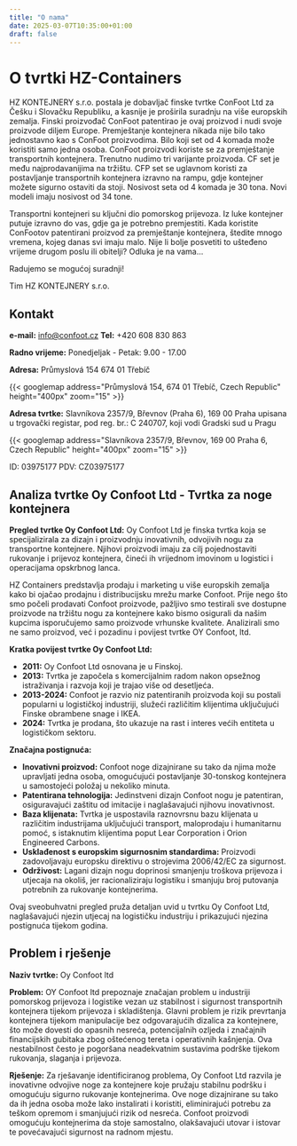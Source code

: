 ```yaml
---
title: "O nama"
date: 2025-03-07T10:35:00+01:00
draft: false
---
```


# O tvrtki HZ-Containers

HZ KONTEJNERY s.r.o. postala je dobavljač finske tvrtke ConFoot Ltd za Češku i Slovačku Republiku, a kasnije je proširila suradnju na više europskih zemalja. Finski proizvođač ConFoot patentirao je ovaj proizvod i nudi svoje proizvode diljem Europe. Premještanje kontejnera nikada nije bilo tako jednostavno kao s ConFoot proizvodima. Bilo koji set od 4 komada može koristiti samo jedna osoba. ConFoot proizvodi koriste se za premještanje transportnih kontejnera. Trenutno nudimo tri varijante proizvoda. CF set je među najprodavanijima na tržištu. CFP set se uglavnom koristi za postavljanje transportnih kontejnera izravno na rampu, gdje kontejner možete sigurno ostaviti da stoji. Nosivost seta od 4 komada je 30 tona. Novi modeli imaju nosivost od 34 tone.

Transportni kontejneri su ključni dio pomorskog prijevoza. Iz luke kontejner putuje izravno do vas, gdje ga je potrebno premjestiti. Kada koristite ConFootov patentirani proizvod za premještanje kontejnera, štedite mnogo vremena, kojeg danas svi imaju malo. Nije li bolje posvetiti to ušteđeno vrijeme drugom poslu ili obitelji? Odluka je na vama...

Radujemo se mogućoj suradnji!

Tim HZ KONTEJNERY s.r.o.

## Kontakt

**e-mail:** info@confoot.cz
**Tel:** +420 608 830 863

**Radno vrijeme:**
Ponedjeljak - Petak: 9.00 - 17.00

**Adresa:**
Průmyslová 154
674 01 Třebíč

{{< googlemap address="Průmyslová 154, 674 01 Třebíč, Czech Republic" height="400px" zoom="15" >}}

**Adresa tvrtke:**
Slavníkova 2357/9, Břevnov (Praha 6), 169 00 Praha
upisana u trgovački registar, pod reg. br.: C 240707, koji vodi Gradski sud u Pragu

{{< googlemap address="Slavníkova 2357/9, Břevnov, 169 00 Praha 6, Czech Republic" height="400px" zoom="15" >}}

ID: 03975177
PDV: CZ03975177


## Analiza tvrtke Oy Confoot Ltd \- Tvrtka za noge kontejnera

**Pregled tvrtke Oy Confoot Ltd:** Oy Confoot Ltd je finska tvrtka koja se specijalizirala za dizajn i proizvodnju inovativnih, odvojivih nogu za transportne kontejnere. Njihovi proizvodi imaju za cilj pojednostaviti rukovanje i prijevoz kontejnera, čineći ih vrijednom imovinom u logistici i operacijama opskrbnog lanca.

HZ Containers predstavlja prodaju i marketing u više europskih zemalja kako bi ojačao prodajnu i distribucijsku mrežu marke Confoot. Prije nego što smo počeli prodavati Confoot proizvode, pažljivo smo testirali sve dostupne proizvode na tržištu nogu za kontejnere kako bismo osigurali da našim kupcima isporučujemo samo proizvode vrhunske kvalitete. Analizirali smo ne samo proizvod, već i pozadinu i povijest tvrtke OY Confoot, ltd.

**Kratka povijest tvrtke Oy Confoot Ltd:**

- **2011:** Oy Confoot Ltd osnovana je u Finskoj.  
- **2013:** Tvrtka je započela s komercijalnim radom nakon opsežnog istraživanja i razvoja koji je trajao više od desetljeća.  
- **2013-2024:** Confoot je razvio niz patentiranih proizvoda koji su postali popularni u logističkoj industriji, služeći različitim klijentima uključujući Finske obrambene snage i IKEA.  
- **2024:** Tvrtka je prodana, što ukazuje na rast i interes većih entiteta u logističkom sektoru.

**Značajna postignuća:**

- **Inovativni proizvod:** Confoot noge dizajnirane su tako da njima može upravljati jedna osoba, omogućujući postavljanje 30-tonskog kontejnera u samostojeći položaj u nekoliko minuta.  
- **Patentirana tehnologija:** Jedinstveni dizajn Confoot nogu je patentiran, osiguravajući zaštitu od imitacije i naglašavajući njihovu inovativnost.  
- **Baza klijenata:** Tvrtka je uspostavila raznovrsnu bazu klijenata u različitim industrijama uključujući transport, maloprodaju i humanitarnu pomoć, s istaknutim klijentima poput Lear Corporation i Orion Engineered Carbons.  
- **Usklađenost s europskim sigurnosnim standardima:** Proizvodi zadovoljavaju europsku direktivu o strojevima 2006/42/EC za sigurnost.  
- **Održivost:** Lagani dizajn nogu doprinosi smanjenju troškova prijevoza i utjecaja na okoliš, jer racionaliziraju logistiku i smanjuju broj putovanja potrebnih za rukovanje kontejnerima.

Ovaj sveobuhvatni pregled pruža detaljan uvid u tvrtku Oy Confoot Ltd, naglašavajući njezin utjecaj na logističku industriju i prikazujući njezina postignuća tijekom godina.

## Problem i rješenje

**Naziv tvrtke:** Oy Confoot ltd

**Problem:** OY Confoot ltd prepoznaje značajan problem u industriji pomorskog prijevoza i logistike vezan uz stabilnost i sigurnost transportnih kontejnera tijekom prijevoza i skladištenja. Glavni problem je rizik prevrtanja kontejnera tijekom manipulacije bez odgovarajućih dizalica za kontejnere, što može dovesti do opasnih nesreća, potencijalnih ozljeda i značajnih financijskih gubitaka zbog oštećenog tereta i operativnih kašnjenja. Ova nestabilnost često je pogoršana neadekvatnim sustavima podrške tijekom rukovanja, slaganja i prijevoza.

**Rješenje:** Za rješavanje identificiranog problema, Oy Confoot Ltd razvila je inovativne odvojive noge za kontejnere koje pružaju stabilnu podršku i omogućuju sigurno rukovanje kontejnerima. Ove noge dizajnirane su tako da ih jedna osoba može lako instalirati i koristiti, eliminirajući potrebu za teškom opremom i smanjujući rizik od nesreća. Confoot proizvodi omogućuju kontejnerima da stoje samostalno, olakšavajući utovar i istovar te povećavajući sigurnost na radnom mjestu.
